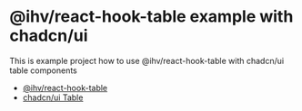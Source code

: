 # @ihv/react-hook-table example with chadcn/ui

This is example project how to use @ihv/react-hook-table with chadcn/ui table components

- [@ihv/react-hook-table](https://www.npmjs.com/package/@ihv/react-hook-table)
- [chadcn/ui Table](https://ui.shadcn.com/docs/components/table)
